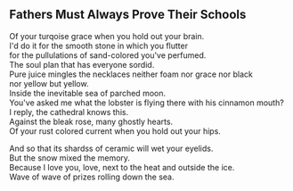 Fathers Must Always Prove Their Schools
---------------------------------------
Of your turqoise grace when you hold out your brain.  
I'd do it for the smooth stone in which you flutter  
for the pullulations of sand-colored you've perfumed.  
The soul plan that has everyone sordid.  
Pure juice mingles the necklaces neither foam nor grace nor black  
nor yellow but yellow.  
Inside the inevitable sea of parched moon.  
You've asked me what the lobster is flying there with his cinnamon mouth?  
I reply, the cathedral knows this.  
Against the bleak rose, many ghostly hearts.  
Of your rust colored current when you hold out your hips.  
  
And so that its shardss of ceramic will wet your eyelids.  
But the snow mixed the memory.  
Because I love you, love, next to the heat and outside the ice.  
Wave of wave of prizes rolling down the sea.  
